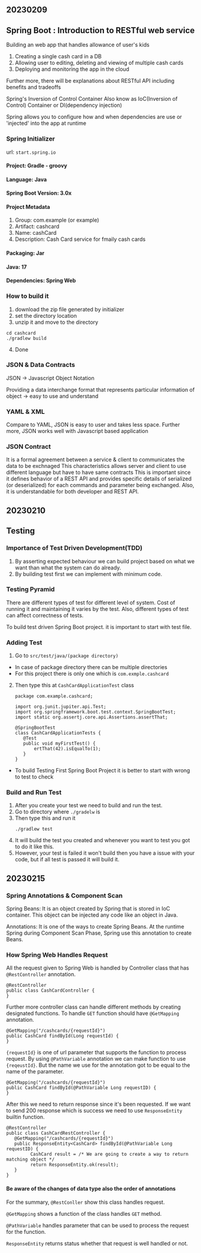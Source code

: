 ## 20230209
## Spring Boot : Introduction to RESTful web service

Building an web app that handles allowance of user's kids
1. Creating a single cash card in a DB
2. Allowing user to editing, deleting and viewing of multiple cash cards
3. Deploying and monitoring the app in the cloud

Further more, there will be explanations about RESTful API including benefits and tradeoffs

Spring's Inversion of Control Container
Also know as IoC(Inversion of Control) Container or DI(dependency injection)

Spring allows you to configure how and when dependencies are use or 'injected' into the app at runtime

### Spring Initializer
url: `start.spring.io`
#### Project: Gradle - groovy
#### Language: Java
#### Spring Boot Version: 3.0x

#### Project Metadata
1. Group: com.example (or example)
2. Artifact: cashcard 
3. Name: cashCard 
4. Description: Cash Card service for fmaily cash cards 

#### Packaging: Jar
#### Java: 17

#### Dependencies: Spring Web

### How to build it
1. download the zip file generated by initializer
2. set the directory location
3. unzip it and move to the directory
```
cd cashcard
./gradlew build
```
4. Done

### JSON & Data Contracts
JSON -> Javascript Object Notation

Providing a data interchange format that represents particular information of  object -> easy to use and understand

### YAML & XML

Compare to YAML, JSON is easy to user and takes less space.
Further more, JSON works well with Javascript based application

### JSON Contract
It is a formal agreement between a service & client to communicates the data to be exchnaged
This characteristics allows server and client to use different language but have to have same contracts
This is important since it defines behavior of a REST API and provides specific details of serialized (or deserialized) for each commands and parameter being exchanged.
Also, it is understandable for both developer and REST API.

## 20230210
## Testing
### Importance of Test Driven Development(TDD)
1. By asserting expected behaviour we can build project based on what we want than what the system can do already.
2. By building test first we can implement with minimum code.

### Testing Pyramid
There are different types of test for different level of system. Cost of running it and maintaining it varies by the test.
Also, different types of test can affect correctness of tests.

To build test driven Spring Boot project. it is important to start with test file.
### Adding Test
1. Go to `src/test/java/(package directory)`
- In case of package directory there can be multiple directories
- For this project there is only one which is `com.exmple.cashcard`
2. Then type this at `CashCardApplicationTest` class
    ```
   package com.example.cashcard;
   
   import org.junit.jupiter.api.Test;
   import org.springframework.boot.test.context.SpringBootTest;
   import static org.assertj.core.api.Assertions.assertThat;
   
   @SpringBootTest 
   class CashCardApplicationTests {
       @Test
       public void myFirstTest() {
           ertThat(42).isEqualTo(1);
       }
   }
   ```
- To build Testing First Spring Boot Project it is better to start with wrong to test to check
### Build and Run Test
1. After you create your test we need to build and run the test.
2. Go to directory where `./gradelw` is
3. Then type this and run it
   ```
   ./gradlew test
   ```
4. It will build the test you created and whenever you want to test you got to do it like this.
5. However, your test is failed it won't build then you have a issue with your code, but if all test is passed it will build it.

## 20230215
### Spring Annotations & Component Scan

Spring Beans: It is an object created by Spring that is stored in IoC container. This object can be injected any code like an object in Java.

Annotations: It is one of the ways to create Spring Beans. At the runtime Spring during Component Scan Phase, Spring use this annotation to create Beans.

### How Spring Web Handles Request
All the request given to Spring Web is handled by Controller class that has `@RestController` annotation.
```
@RestController
public class CashCardController {
}
```
Further more controller class can handle different methods by creating designated functions.
To handle `GET` function should have `@GetMapping` annotation. 
```
@GetMapping("/cashcards/{requestId}")
public CashCard findById(Long requestId) {
}
```
`{requestId}` is one of url parameter that supports the function to process request.
By using `@PathVariable` annotation we can make function to use  `{reqeustId}`. But the name we use for the annotation got to be equal to the name of the parameter.

```
@GetMapping("/cashcards/{requestId}")
public CashCard findById(@PathVariable Long requestID) {
}
```

After this we need to return response since it's been requested.
If we want to send 200 response which is success we need to use `ResponseEntity` builtin function.
```
@RestController
public class CashCardRestController {
   @GetMapping("/cashcards/{requestId}")
   public ResponseEntity<CashCard> findById(@PathVariable Long requestID) {
         CashCard result = /* We are going to create a way to return matching object */
         return ResponseEntity.ok(result);
   }
}
```

#### Be aware of the changes of data type also the order of annotations

For the summary, `@RestConller` show this class handles request.

`@GetMapping` shows a function of the class handles `GET` method.

`@PathVariable` handles parameter that can be used to process the request for the function.

`ResponseEntity` returns status whether that request is well handled or not.


